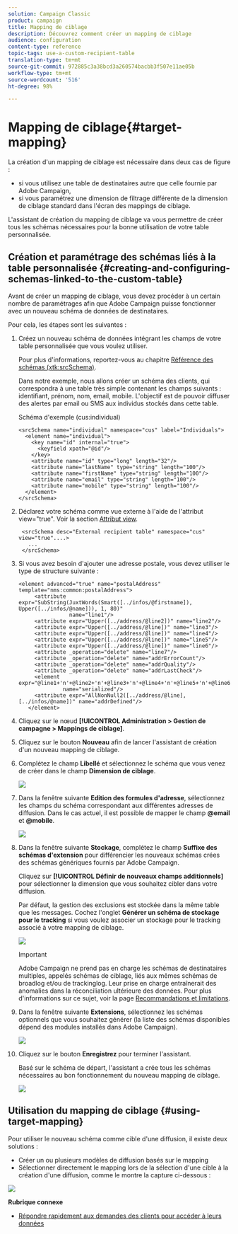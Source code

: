 ```yaml
---
solution: Campaign Classic
product: campaign
title: Mapping de ciblage
description: Découvrez comment créer un mapping de ciblage
audience: configuration
content-type: reference
topic-tags: use-a-custom-recipient-table
translation-type: tm+mt
source-git-commit: 972885c3a38bcd3a260574bacbb3f507e11ae05b
workflow-type: tm+mt
source-wordcount: '516'
ht-degree: 98%

---
```



# Mapping de ciblage{#target-mapping}

La création d&#39;un mapping de ciblage est nécessaire dans deux cas de figure :

* si vous utilisez une table de destinataires autre que celle fournie par Adobe Campaign,
* si vous paramétrez une dimension de filtrage différente de la dimension de ciblage standard dans l&#39;écran des mappings de ciblage.

L&#39;assistant de création du mapping de ciblage va vous permettre de créer tous les schémas nécessaires pour la bonne utilisation de votre table personnalisée.

## Création et paramétrage des schémas liés à la table personnalisée {#creating-and-configuring-schemas-linked-to-the-custom-table}

Avant de créer un mapping de ciblage, vous devez procéder à un certain nombre de paramétrages afin que Adobe Campaign puisse fonctionner avec un nouveau schéma de données de destinataires.

Pour cela, les étapes sont les suivantes :

1. Créez un nouveau schéma de données intégrant les champs de votre table personnalisée que vous voulez utiliser.

   Pour plus d&#39;informations, reportez-vous au chapitre [Référence des schémas (xtk:srcSchema)](../../configuration/using/about-schema-reference.md).

   Dans notre exemple, nous allons créer un schéma des clients, qui correspondra à une table très simple contenant les champs suivants : identifiant, prénom, nom, email, mobile. L&#39;objectif est de pouvoir diffuser des alertes par email ou SMS aux individus stockés dans cette table.

   Schéma d&#39;exemple (cus:individual)

   ```
   <srcSchema name="individual" namespace="cus" label="Individuals">
     <element name="individual">
       <key name="id" internal="true">
         <keyfield xpath="@id"/>
       </key>
       <attribute name="id" type="long" length="32"/>
       <attribute name="lastName" type="string" length="100"/>
       <attribute name="firstName" type="string" length="100"/>
       <attribute name="email" type="string" length="100"/>
       <attribute name="mobile" type="string" length="100"/>
     </element>
   </srcSchema>
   ```

1. Déclarez votre schéma comme vue externe à l&#39;aide de l&#39;attribut view=&quot;true&quot;. Voir la section [Attribut view](../../configuration/using/schema-characteristics.md#the-view-attribute).

   ```
    <srcSchema desc="External recipient table" namespace="cus" view="true"....>
      ...
    </srcSchema>
   ```

1. Si vous avez besoin d&#39;ajouter une adresse postale, vous devez utiliser le type de structure suivante :

   ```
   <element advanced="true" name="postalAddress" template="nms:common:postalAddress">
        <attribute expr="SubString(JuxtWords(Smart([../infos/@firstname]), Upper([../infos/@name])), 1, 80)"
                   name="line1"/>
        <attribute expr="Upper([../address/@line2])" name="line2"/>
        <attribute expr="Upper([../address/@line])" name="line3"/>
        <attribute expr="Upper([../address/@line])" name="line4"/>
        <attribute expr="Upper([../address/@line])" name="line5"/>
        <attribute expr="Upper([../address/@line])" name="line6"/>
        <attribute _operation="delete" name="line7"/>
        <attribute _operation="delete" name="addrErrorCount"/>
        <attribute _operation="delete" name="addrQuality"/>
        <attribute _operation="delete" name="addrLastCheck"/>
        <element expr="@line1+'n'+@line2+'n'+@line3+'n'+@line4+'n'+@line5+'n'+@line6"
                 name="serialized"/>
        <attribute expr="AllNonNull2([../address/@line], [../infos/@name])" name="addrDefined"/>
      </element>
   ```

1. Cliquez sur le nœud **[!UICONTROL Administration > Gestion de campagne > Mappings de ciblage]**.
1. Cliquez sur le bouton **Nouveau** afin de lancer l&#39;assistant de création d&#39;un nouveau mapping de ciblage.
1. Complétez le champ **Libellé** et sélectionnez le schéma que vous venez de créer dans le champ **Dimension de ciblage**.

   ![](assets/mapping_diffusion_wizard_1.png)

1. Dans la fenêtre suivante **Edition des formules d&#39;adresse**, sélectionnez les champs du schéma correspondant aux différentes adresses de diffusion. Dans le cas actuel, il est possible de mapper le champ **@email** et **@mobile**.

   ![](assets/mapping_diffusion_wizard_2.png)

1. Dans la fenêtre suivante **Stockage**, complétez le champ **Suffixe des schémas d&#39;extension** pour différencier les nouveaux schémas crées des schémas génériques fournis par Adobe Campaign.

   Cliquez sur **[!UICONTROL Définir de nouveaux champs additionnels]** pour sélectionner la dimension que vous souhaitez cibler dans votre diffusion.

   Par défaut, la gestion des exclusions est stockée dans la même table que les messages. Cochez l&#39;onglet **Générer un schéma de stockage pour le tracking** si vous voulez associer un stockage pour le tracking associé à votre mapping de ciblage.

   ![](assets/mapping_diffusion_wizard_3.png)

   >[!IMPORTANT]
   >
   >Adobe Campaign ne prend pas en charge les schémas de destinataires multiples, appelés schémas de ciblage, liés aux mêmes schémas de broadlog et/ou de trackinglog. Leur prise en charge entraînerait des anomalies dans la réconciliation ultérieure des données. Pour plus d&#39;informations sur ce sujet, voir la page [Recommandations et limitations](../../configuration/using/about-custom-recipient-table.md).

1. Dans la fenêtre suivante **Extensions**, sélectionnez les schémas optionnels que vous souhaitez générer (la liste des schémas disponibles dépend des modules installés dans Adobe Campaign).

   ![](assets/mapping_diffusion_wizard_4.png)

1. Cliquez sur le bouton **Enregistrez** pour terminer l&#39;assistant.

   Basé sur le schéma de départ, l&#39;assistant a crée tous les schémas nécessaires au bon fonctionnement du nouveau mapping de ciblage.

   ![](assets/mapping_schema_list.png)

## Utilisation du mapping de ciblage {#using-target-mapping}

Pour utiliser le nouveau schéma comme cible d&#39;une diffusion, il existe deux solutions :

* Créer un ou plusieurs modèles de diffusion basés sur le mapping
* Sélectionner directement le mapping lors de la sélection d&#39;une cible à la création d&#39;une diffusion, comme le montre la capture ci-dessous :

![](assets/mapping_selection_ciblage.png)

**Rubrique connexe**

* [Répondre rapidement aux demandes des clients pour accéder à leurs données](https://helpx.adobe.com/fr/campaign/kb/simplifying-campaign-management-acc.html#Quicklyrespondtocustomerrequeststoaccesstheirdata)